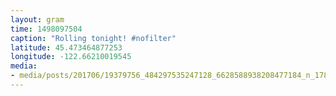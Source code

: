 ```yaml
---
layout: gram
time: 1498097504
caption: "Rolling tonight! #nofilter"
latitude: 45.473464877253
longitude: -122.66210019545
media:
- media/posts/201706/19379756_484297535247128_6628588938208477184_n_17885563780023176.jpg
---
```

